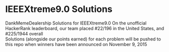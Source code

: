# IEEEXtreme9.0  Solutions
DankMemeDealership Solutions for IEEEXtreme9.0 
On the unofficial HackerRank leaderboard, our team placed #22/196 in the United States, and #225/1944 overall  
Solutions (alongside our points earned) for each problem will be pushed to this repo when winners have been announced on November 9, 2015
